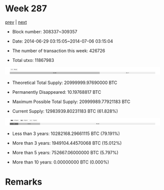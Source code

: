 # Week 287

[prev](week0286.md) | [next](week0288.md)

- Block number: 308337~309357

- Date: 2014-06-29 03:15:05~2014-07-06 03:15:04

- The number of transaction this week: 426726

- Total utxo: 11867983

![](../images/mined_week0287.png)

- Theoretical Total Supply: 20999999.97690000 BTC

- Permanently Disappeared: 10.19768817 BTC

- Maximum Possible Total Supply: 20999989.77921183 BTC

- Current Supply: 12983939.80231183 BTC (61.828%)

![](../images/year_week0287.png)


- Less than 3 years: 10282168.29661115 BTC (79.191%)

- More than 3 years: 1949104.44570068 BTC (15.012%)

- More than 5 years: 752667.06000000 BTC (5.797%)

- More than 10 years: 0.00000000 BTC (0.000%)

# Remarks

